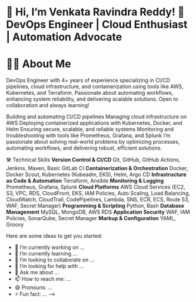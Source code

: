 👋 Hi, I’m Venkata Ravindra Reddy!
🌟 DevOps Engineer | Cloud Enthusiast | Automation Advocate
==============================================================

👨‍💻 About Me
============
DevOps Engineer with 4+ years of experience specializing in CI/CD pipelines, cloud infrastructure, and containerization using tools like AWS, Kubernetes, and Terraform. Passionate about automating workflows, enhancing system reliability, and delivering scalable solutions. Open to collaboration and always learning!

Building and automating CI/CD pipelines
Managing cloud infrastructure on AWS
Deploying containerized applications with Kubernetes, Docker, and Helm
Ensuring secure, scalable, and reliable systems
Monitoring and troubleshooting with tools like Prometheus, Grafana, and Splunk
I’m passionate about solving real-world problems by optimizing processes, automating workflows, and delivering robust, efficient solutions.

🛠️ Technical Skills
**Version Control & CI/CD**
Git, GitHub, GitHub Actions, Jenkins, Maven, Basic GitLab CI
**Containerization & Orchestration**
Docker, Docker Scout, Kubernetes (Kubeadm, EKS), Helm, Argo CD
**Infrastructure as Code & Automation**
Terraform, Ansible
**Monitoring & Logging**
Prometheus, Grafana, Splunk
**Cloud Platforms**
AWS Cloud Services (EC2, S3, VPC, RDS, CloudFront, EKS, IAM Policies, Auto Scaling, Load Balancing, CloudWatch, CloudTrail, CodePipelines, Lambda, SNS, ECR, ECS, Route 53, WAF, Secret Manager)
**Programming & Scripting**
Python, Bash
**Database Management**
MySQL, MongoDB, AWS RDS
**Application Security**
WAF, IAM Policies, SonarQube, Secret Manager
**Markup & Configuration**
YAML, Groovy

Here are some ideas to get you started:

- 🔭 I’m currently working on ...
- 🌱 I’m currently learning ...
- 👯 I’m looking to collaborate on ...
- 🤔 I’m looking for help with ...
- 💬 Ask me about ...
- 📫 How to reach me: ...
- 😄 Pronouns: ...
- ⚡ Fun fact: ...
-->
